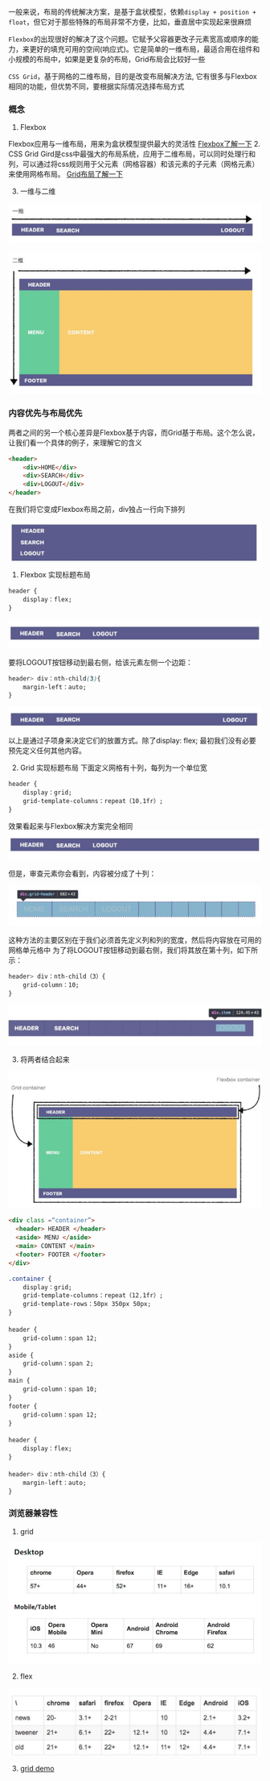 一般来说，布局的传统解决方案，是基于盒状模型，依赖`display + position + float`，但它对于那些特殊的布局非常不方便，比如，垂直居中实现起来很麻烦

`Flexbox`的出现很好的解决了这个问题。它赋予父容器更改子元素宽高或顺序的能力，来更好的填充可用的空间(响应式)。它是简单的一维布局，最适合用在组件和小规模的布局中，如果是更复杂的布局，Grid布局会比较好一些

`CSS Grid`，基于网格的二维布局，目的是改变布局解决方法, 它有很多与Flexbox相同的功能，但优势不同，要根据实际情况选择布局方式

### 概念
1. Flexbox

Flexbox应用与一维布局，用来为盒状模型提供最大的灵活性 [Flexbox了解一下](https://zhuanlan.zhihu.com/p/46684565)
2. CSS Grid
Gird是css中最强大的布局系统，应用于二维布局，可以同时处理行和列，可以通过将css规则用于父元素（网格容器）和该元素的子元素（网格元素）来使用网格布局。 [Grid布局了解一下](https://zhuanlan.zhihu.com/p/46754464)

3. 一维与二维

![](../images/flex-grid-1.png)

![](../images/flex-grid-2.png)

### 内容优先与布局优先

两者之间的另一个核心差异是Flexbox基于内容，而Grid基于布局。这个怎么说，让我们看一个具体的例子，来理解它的含义

```html
<header>
    <div>HOME</div>
    <div>SEARCH</div>
    <div>LOGOUT</div>
</header>
```

在我们将它变成Flexbox布局之前，div独占一行向下排列

![](../images/flex-grid-3.png)

1. Flexbox 实现标题布局

```css
header {
    display：flex;
}
```

![](../images/flex-grid-4.png)

要将LOGOUT按钮移动到最右侧，给该元素左侧一个边距：
```css
header> div：nth-child(3){
    margin-left：auto;
}
```

![](../images/flex-grid-5.png)

以上是通过子项身来决定它们的放置方式。除了display: flex; 最初我们没有必要预先定义任何其他内容。


2. Grid 实现标题布局
下面定义网格有十列，每列为一个单位宽
```css
header {
    display：grid;
    grid-template-columns：repeat（10,1fr）;
}
```
效果看起来与Flexbox解决方案完全相同
![](../images/flex-grid-4.png)

但是，审查元素你会看到，内容被分成了十列：

![](../images/flex-grid-6.png)

这种方法的主要区别在于我们必须首先定义列和列的宽度，然后将内容放在可用的网格单元格中 为了将LOGOUT按钮移动到最右侧，我们将其放在第十列，如下所示：

```css
header> div：nth-child（3）{
    grid-column：10;
}
```
![](../images/flex-grid-7.png)

3. 将两者结合起来

![](../images/flex-grid-8.png)

```html
<div class =“container”>
  <header> HEADER </header>
  <aside> MENU </aside>
  <main> CONTENT </main>
  <footer> FOOTER </footer>
</div>
```

```css
.container {
    display：grid;
    grid-template-columns：repeat（12,1fr）;
    grid-template-rows：50px 350px 50px;
}

header {
    grid-column：span 12;
}
aside {
    grid-column：span 2;
}
main {
    grid-column：span 10;
}
footer {
    grid-column：span 12;
}

header {
    display：flex;
}

header> div：nth-child（3）{
    margin-left：auto;
}
```

### 浏览器兼容性

1. grid

![](../images/flex-grid-9.png)

2. flex

![](../images/flex-grid-10.png)

3. [grid demo](https://gridbyexample.com/examples/)